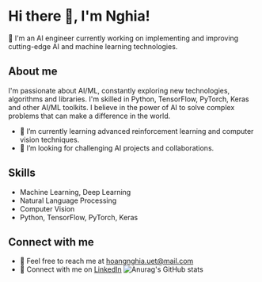 # Hi there 👋, I'm Nghia!

🔭 I'm an AI engineer currently working on implementing and improving cutting-edge AI and machine learning technologies.

## About me 

I'm passionate about AI/ML, constantly exploring new technologies, algorithms and libraries. I'm skilled in Python, TensorFlow, PyTorch, Keras and other AI/ML toolkits. I believe in the power of AI to solve complex problems that can make a difference in the world.

- 🌱 I’m currently learning advanced reinforcement learning and computer vision techniques.
- 🤔 I’m looking for challenging AI projects and collaborations.

## Skills 

- Machine Learning, Deep Learning
- Natural Language Processing
- Computer Vision
- Python, TensorFlow, PyTorch, Keras


## Connect with me

- 📩 Feel free to reach me at hoangnghia.uet@mail.com
- 💼 Connect with me on [LinkedIn]([linkedin-profile-link](https://www.linkedin.com/in/deptraicucmanh/))
![Anurag's GitHub stats](https://github-readme-stats.vercel.app/api?username=jonnyli1125&hide=contribs&count_private=True&show_icons=True&theme=tokyonight)
